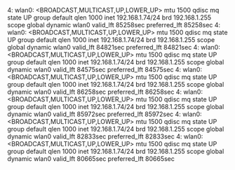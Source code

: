 4: wlan0: <BROADCAST,MULTICAST,UP,LOWER_UP> mtu 1500 qdisc mq state UP group default qlen 1000
    inet 192.168.1.74/24 brd 192.168.1.255 scope global dynamic wlan0
       valid_lft 85258sec preferred_lft 85258sec
4: wlan0: <BROADCAST,MULTICAST,UP,LOWER_UP> mtu 1500 qdisc mq state UP group default qlen 1000
    inet 192.168.1.74/24 brd 192.168.1.255 scope global dynamic wlan0
       valid_lft 84821sec preferred_lft 84821sec
4: wlan0: <BROADCAST,MULTICAST,UP,LOWER_UP> mtu 1500 qdisc mq state UP group default qlen 1000
    inet 192.168.1.74/24 brd 192.168.1.255 scope global dynamic wlan0
       valid_lft 84575sec preferred_lft 84575sec
4: wlan0: <BROADCAST,MULTICAST,UP,LOWER_UP> mtu 1500 qdisc mq state UP group default qlen 1000
    inet 192.168.1.74/24 brd 192.168.1.255 scope global dynamic wlan0
       valid_lft 86258sec preferred_lft 86258sec
4: wlan0: <BROADCAST,MULTICAST,UP,LOWER_UP> mtu 1500 qdisc mq state UP group default qlen 1000
    inet 192.168.1.74/24 brd 192.168.1.255 scope global dynamic wlan0
       valid_lft 85972sec preferred_lft 85972sec
4: wlan0: <BROADCAST,MULTICAST,UP,LOWER_UP> mtu 1500 qdisc mq state UP group default qlen 1000
    inet 192.168.1.74/24 brd 192.168.1.255 scope global dynamic wlan0
       valid_lft 82833sec preferred_lft 82833sec
4: wlan0: <BROADCAST,MULTICAST,UP,LOWER_UP> mtu 1500 qdisc mq state UP group default qlen 1000
    inet 192.168.1.74/24 brd 192.168.1.255 scope global dynamic wlan0
       valid_lft 80665sec preferred_lft 80665sec

